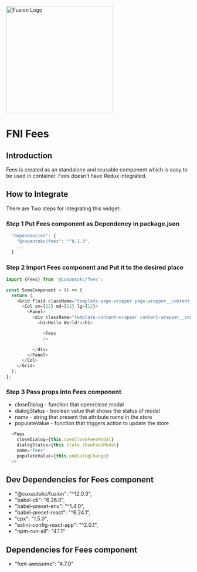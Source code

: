 <img width="292" alt="Fusion Logo" src="https://media.ghe.coxautoinc.com/user/743/files/77eca766-8bcd-11e7-8b5c-0bdc24cdfd13">

# FNI Fees

## Introduction
Fees is created as an standalone and reusable component which is easy to be used in container.
Fees doesn't have Redux integrated.

## How to Integrate
There are Two steps for integrating this widget:

### Step 1 Put Fees component as Dependency in package.json
```javascript
  "dependencies": {
    "@coxautokc/fees": "^0.1.3",
    ...
  }
```

### Step 2 Import Fees component and Put it to the desired place

```javascript
import {Fees} from '@coxautokc/fees';

const SomeComponent = () => {
  return (
    <Grid fluid className="template-page-wrapper page-wrapper__content-only">
      <Col sm={12} md={12} lg={12}>
        <Panel>
          <div className="template-content-wrapper content-wrapper__content-only">
            <h1>Hello World!</h1>

              <Fees
              />

          </div>
        </Panel>
      </Col>
    </Grid>
  );
};
```

### Step 3 Pass props into Fees component

* closeDialog - function that open/close modal
* dialogStatus - boolean value that shows the status of modal
* name - string that present the attribute name in the store
* populateValue - function that triggers action to update the store

```javascript
  <Fees
    closeDialog={this.openCloseFeesModal}
    dialogStatus={this.state.showFeesModal}
    name="fees"
    populateValue={this.onDialogChange}
  />
```

## Dev Dependencies for Fees component

* "@coxautokc/fusion": "^12.0.3",
* "babel-cli": "6.26.0",
* "babel-preset-env": "^1.4.0",
* "babel-preset-react": "^6.24.1",
* "cpx": "1.5.0",
* "eslint-config-react-app": "^2.0.1",
* "npm-run-all": "4.1.1"

## Dependencies for Fees component
* "font-awesome": "4.7.0"

